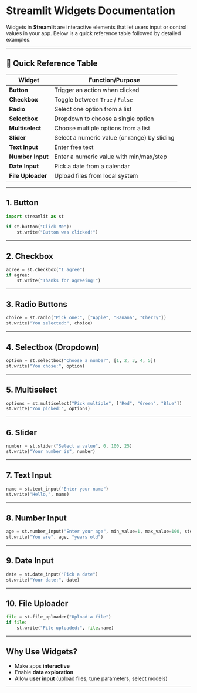 # Streamlit Widgets Documentation

Widgets in **Streamlit** are interactive elements that let users input or control values in your app. Below is a quick reference table followed by detailed examples.

---

## 📌 Quick Reference Table

| Widget            | Function/Purpose                             |
| ----------------- | -------------------------------------------- |
| **Button**        | Trigger an action when clicked               |
| **Checkbox**      | Toggle between `True` / `False`              |
| **Radio**         | Select one option from a list                |
| **Selectbox**     | Dropdown to choose a single option           |
| **Multiselect**   | Choose multiple options from a list          |
| **Slider**        | Select a numeric value (or range) by sliding |
| **Text Input**    | Enter free text                              |
| **Number Input**  | Enter a numeric value with min/max/step      |
| **Date Input**    | Pick a date from a calendar                  |
| **File Uploader** | Upload files from local system               |

---

## 1. Button

```python
import streamlit as st

if st.button("Click Me"):
    st.write("Button was clicked!")
```

---

## 2. Checkbox

```python
agree = st.checkbox("I agree")
if agree:
    st.write("Thanks for agreeing!")
```

---

## 3. Radio Buttons

```python
choice = st.radio("Pick one:", ["Apple", "Banana", "Cherry"])
st.write("You selected:", choice)
```

---

## 4. Selectbox (Dropdown)

```python
option = st.selectbox("Choose a number", [1, 2, 3, 4, 5])
st.write("You chose:", option)
```

---

## 5. Multiselect

```python
options = st.multiselect("Pick multiple", ["Red", "Green", "Blue"])
st.write("You picked:", options)
```

---

## 6. Slider

```python
number = st.slider("Select a value", 0, 100, 25)
st.write("Your number is", number)
```

---

## 7. Text Input

```python
name = st.text_input("Enter your name")
st.write("Hello,", name)
```

---

## 8. Number Input

```python
age = st.number_input("Enter your age", min_value=1, max_value=100, step=1)
st.write("You are", age, "years old")
```

---

## 9. Date Input

```python
date = st.date_input("Pick a date")
st.write("Your date:", date)
```

---

## 10. File Uploader

```python
file = st.file_uploader("Upload a file")
if file:
    st.write("File uploaded:", file.name)
```

---

## Why Use Widgets?

* Make apps **interactive**
* Enable **data exploration**
* Allow **user input** (upload files, tune parameters, select models)

---
